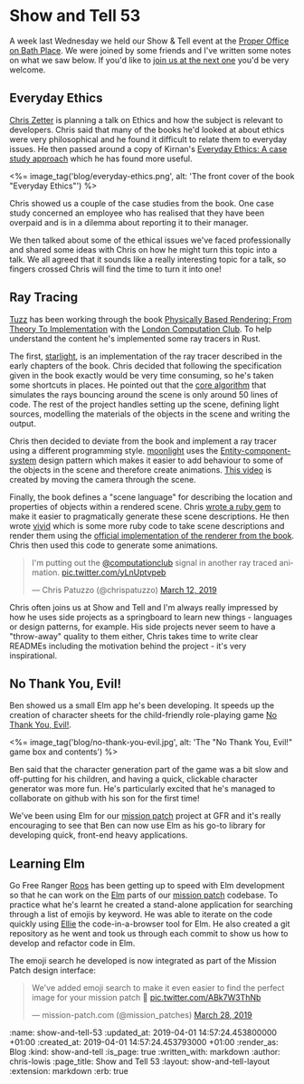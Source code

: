 Show and Tell 53
================

A week last Wednesday we held our Show & Tell event at the [Proper Office on Bath Place](https://www.properoffice.com/meeting-rooms/#bath-place). We were joined by some friends and I've written some notes on what we saw below. If you'd like to [join us at the next one](https://gofreerange.com/show-and-tell-events) you'd be very welcome.

## Everyday Ethics

[Chris Zetter](https://chriszetter.com/) is planning a talk on Ethics and how the subject is relevant to developers. Chris said that many of the books he'd looked at about ethics were very philosophical and he found it difficult to relate them to everyday issues. He then passed around a copy of Kirnan's [Everyday Ethics: A case study approach](https://www.amazon.co.uk/Everyday-Ethics-Jean-P-Kirnan/dp/1138052671) which he has found more useful.

<%= image_tag('blog/everyday-ethics.png', alt: 'The front cover of the book "Everyday Ethics"') %>

Chris showed us a couple of the case studies from the book. One case study concerned an employee who has realised that they have been overpaid and is in a dilemma about reporting it to their manager.

We then talked about some of the ethical issues we've faced professionally and shared some ideas with Chris on how he might turn this topic into a talk. We all agreed that it sounds like a really interesting topic for a talk, so fingers crossed Chris will find the time to turn it into one!

## Ray Tracing

[Tuzz](https://twitter.com/chrispatuzzo) has been working through the book [Physically Based Rendering: From Theory To Implementation](http://www.pbr-book.org/) with the [London Computation Club](http://london.computation.club/). To help understand the content he's implemented some ray tracers in Rust.

The first, [starlight](https://github.com/tuzz/starlight), is an implementation of the ray tracer described in the early chapters of the book. Chris decided that following the specification given in the book exactly would be very time consuming, so he's taken some shortcuts in places. He pointed out that the [core algorithm](https://github.com/tuzz/starlight/blob/master/src/integrator/mod.rs#L21) that simulates the rays bouncing around the scene is only around 50 lines of code. The rest of the project handles setting up the scene, defining light sources, modelling the materials of the objects in the scene and writing the output.

Chris then decided to deviate from the book and implement a ray tracer using a different programming style. [moonlight](https://github.com/tuzz/moonlight) uses the [Entity-component-system](https://en.wikipedia.org/wiki/Entity_component_system) design pattern which makes it easier to add behaviour to some of the objects in the scene and therefore create animations. [This video](https://raw.githubusercontent.com/tuzz/moonlight/master/video.mp4) is created by moving the camera through the scene.

Finally, the book defines a "scene language" for describing the location and properties of objects within a rendered scene. Chris [wrote a ruby gem](https://github.com/tuzz/pbrt) to make it easier to pragmatically generate these scene descriptions. He then wrote [vivid](https://github.com/tuzz/vivid/) which is some more ruby code to take scene descriptions and render them using the [official implementation of the renderer from the book](https://github.com/mmp/pbrt-v3). Chris then used this code to generate some animations.

<blockquote class="twitter-tweet" data-lang="en"><p lang="en" dir="ltr">I&#39;m putting out the <a href="https://twitter.com/computationclub?ref_src=twsrc%5Etfw">@computationclub</a> signal in another ray traced animation. <a href="https://t.co/yLnUptvpeb">pic.twitter.com/yLnUptvpeb</a></p>&mdash; Chris Patuzzo (@chrispatuzzo) <a href="https://twitter.com/chrispatuzzo/status/1105588326281682946?ref_src=twsrc%5Etfw">March 12, 2019</a></blockquote>

Chris often joins us at Show and Tell and I'm always really impressed by how he uses side projects as a springboard to learn new things - languages or design patterns, for example. His side projects never seem to have a "throw-away" quality to them either, Chris takes time to write clear READMEs including the motivation behind the project - it's very inspirational.

## No Thank You, Evil!

Ben showed us a small Elm app he's been developing. It speeds up the creation of character sheets for the child-friendly role-playing game [No Thank You, Evil!](http://www.nothankyouevil.com/).

<%= image_tag('blog/no-thank-you-evil.jpg', alt: 'The "No Thank You, Evil!" game box and contents') %>

Ben said that the character generation part of the game was a bit slow and off-putting for his children, and having a quick, clickable character generator was more fun. He's particularly excited that he's managed to collaborate on github with his son for the first time!

We've been using Elm for our [mission patch](https://mission-patch.com) project at GFR and it's really encouraging to see that Ben can now use Elm as his go-to library for developing quick, front-end heavy applications.

## Learning Elm

Go Free Ranger [Roos](/chris-roos) has been getting up to speed with Elm development so that he can work on the [Elm](https://elm-lang.org/) parts of our [mission patch](https://mission-patch.com) codebase. To practice what he's learnt he created a stand-alone application for searching through a list of emojis by keyword. He was able to iterate on the code quickly using [Ellie](https://ellie-app.com/) the code-in-a-browser tool for Elm. He also created a git repository as he went and took us through each commit to show us how to develop and refactor code in Elm.

The emoji search he developed is now integrated as part of the Mission Patch design interface:

<blockquote class="twitter-tweet" data-lang="en"><p lang="en" dir="ltr">We&#39;ve added emoji search to make it even easier to find the perfect image for your mission patch 🎉 <a href="https://t.co/ABk7W3ThNb">pic.twitter.com/ABk7W3ThNb</a></p>&mdash; mission-patch.com (@mission_patches) <a href="https://twitter.com/mission_patches/status/1111274897014226948?ref_src=twsrc%5Etfw">March 28, 2019</a></blockquote>


<script async src="https://platform.twitter.com/widgets.js" charset="utf-8"></script>


:name: show-and-tell-53
:updated_at: 2019-04-01 14:57:24.453800000 +01:00
:created_at: 2019-04-01 14:57:24.453793000 +01:00
:render_as: Blog
:kind: show-and-tell
:is_page: true
:written_with: markdown
:author: chris-lowis
:page_title: Show and Tell 53
:layout: show-and-tell-layout
:extension: markdown
:erb: true

